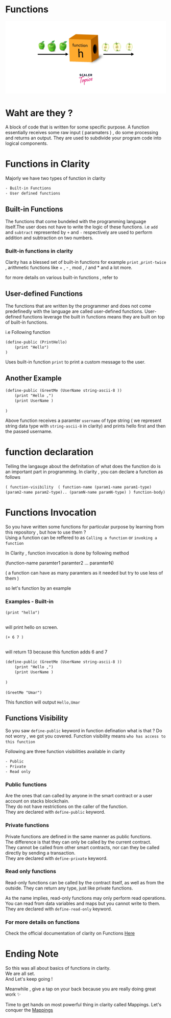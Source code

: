 # Functions
![Functions](./function-overview.webp)

# Waht are they ?
A block of code that is written for some specific purpose.
A function essentially receives some raw input ( paramaters ) , do some processing and returns an output.
They are used to subdivide your program code into logical components.

# Functions in Clarity
Majorly we have two types of function in clarity

    - Built-in Functions
    - User defined functions
    
## Built-in Functions 
The functions that come bundeled with the programming language itself.The user does not have to write the logic of these functions.
i.e `add` and `subtract` represented by `+` and `-` respectively are used to perform addition and subtraction on two numbers. 

### Built-in functions in clarity
Clarity has a blessed set of built-in functions for example
`print` ,`print-twice` , arithmetic functions like + , - , mod , /  and * and a lot more.

for more details on various built-in functions , refer to 


## User-defined Functions 
The functions that are written by the programmer and does not come predefinedly with the language are called user-defined functions.
User-defined functions leverage the built in functions means they are built on top of built-in functions.

i.e Following function

```clarity
(define-public (PrintHello)
    (print "Hello")
)
```

Uses built-in function `print` to print a custom message to the user.

## Another Example

```clarity
(define-public (GreetMe (UserName string-ascii-8 ))
    (print "Hello ,")
    (print UserName )
    
)
```
Above function receives a paramter `username` of type string ( we represent string data type with `string-ascii-8` in clarity)
and prints hello first and then the passed username.


# function declaration 

Telling the langauge about the definitation of what does the function do is an important part in programming.
In clarity , you can declare a function as follows

```clarity
( function-visibility  ( function-name (param1-name param1-type) (param2-name param2-type).. (paramN-name paramN-type) ) function-body)
```

# Functions Invocation
So you have written some functions for particular purpose by learning from this repository , but how to use them ?
<br/>
Using a function can be reffered to as `Calling a function` or `invoking a function`


In Clarity , function invocation is done by following method

(function-name paramter1 paramter2 ... paramterN)

( a function can have as many paramters as it needed but try to use less of them )

so let's function by an example

### Examples - Built-in

```clarity
(print "hello")  
  
  ```
will print hello on screen.
```clarity
(+ 6 7 )  
  
  ```

will return 13 because this function adds 6 and 7


```clarity
(define-public (GreetMe (UserName string-ascii-8 ))
    (print "Hello ,")
    (print UserName )
    
)

(GreetMe "Umar")

```

This function will output `Hello,Umar`


## Functions Visibility
So you saw `define-public` keyword in function defination what is that ?
Do not worry , we got you covered.
Function visibility means `who has access to this function`

Following are three function visibilities available in clarity
    
    - Public
    - Private
    - Read only
    
### Public functions 
Are the ones that can called by anyone in the smart contract or a user account on stacks blockchain. <br/>
They do not have restrictions on the caller of the function. <br/>
They are declared with `define-public` keyword.

### Private functions 
Private functions are defined in the same manner as public functions.<br/>
The difference is that they can only be called by the current contract. <br/>
They cannot be called from other smart contracts, nor can they be called directly by sending a transaction. <br/>
They are declared with `define-private` keyword.

### Read only functions
Read-only functions can be called by the contract itself, as well as from the outside. They can return any type, just like private functions.

As the name implies, read-only functions may only perform read operations.<br/>
You can read from data variables and maps but you cannot write to them.
They are declared with `define-read-only` keyword.

### For more details on functions
Check the official documentation of clarity on Functions [Here](https://book.clarity-lang.org/ch05-00-functions.html)

# Ending Note 
So this was all about basics of functions in clarity.<br/>
We are all set. <br/>
And Let's keep going ! <br/>

Meanwhile , give a tap on your back because you are really doing great work ✨ <br/>

Time to get hands on most powerful thing in clarity called Mappings. Let's conquer the [Mappings](./Mappings.md)
